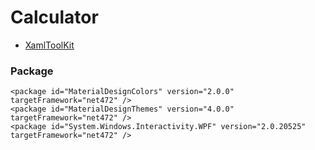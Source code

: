 # Calculator
- [XamlToolKit](https://github.com/MaterialDesignInXAML/MaterialDesignInXamlToolkit)
### Package
    <package id="MaterialDesignColors" version="2.0.0" targetFramework="net472" />
	<package id="MaterialDesignThemes" version="4.0.0" targetFramework="net472" />
	<package id="System.Windows.Interactivity.WPF" version="2.0.20525" targetFramework="net472" />
